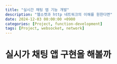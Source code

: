 ```yaml
---
title: "실시간 채팅 앱 기능 개발"
description: "웹소켓과 http 네트워크의 이해를 원한다면"
date: 2024-12-03 00:00:00 +0900
categories: [Project, function-development]
tags: [Project, websocket, network]
---
```


# 실시가 채팅 앱 구현을 해볼까